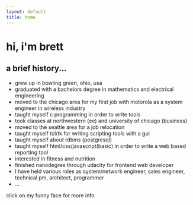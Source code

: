 ```yaml
---
layout: default
title: home
---
```



# hi, i'm brett
## a brief history...
* grew up in bowling green, ohio, usa
* graduated with a bachelors degree in mathematics and electrical engineering
* moved to the chicago area for my first job with motorola as a system engineer in wireless industry
* taught myself c programming in order to write tools
* took classes at northwestern (ee) and university of chicago (business)
* moved to the seattle area for a job relocation
* taught myself tcl/tk for writing scripting tools with a gui
* taught myself about rdbms (postgresql)
* taught myself html/css/javascript(basic) in order to write a web based reporting tool
* interested in fitness and nutrition
* finished nanodegree through udacity for frontend web developer
* I have held various roles as system/network engineer, sales engineer, technical pm, architect, programmer
* ...

click on my funny face for more info
